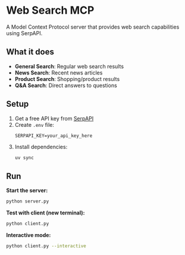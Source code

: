 # Web Search MCP

A Model Context Protocol server that provides web search capabilities using SerpAPI.

## What it does

- **General Search**: Regular web search results
- **News Search**: Recent news articles  
- **Product Search**: Shopping/product results
- **Q&A Search**: Direct answers to questions

## Setup

1. Get a free API key from [SerpAPI](https://serpapi.com/)
2. Create `.env` file:
   ```
   SERPAPI_KEY=your_api_key_here
   ```
3. Install dependencies:
   ```bash
   uv sync
   ```

## Run

**Start the server:**
```bash
python server.py
```

**Test with client (new terminal):**
```bash
python client.py
```

**Interactive mode:**
```bash
python client.py --interactive
```